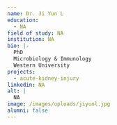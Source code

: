 ```yaml
---
name: Dr. Ji Yun L
education:
  - NA
field of study: NA
institution: NA
bio: |-
  PhD
  Microbiology & Immunology
  Western University
projects:
  - acute-kidney-injury
linkedin: NA
alt: |
  NA
image: /images/uploads/jiyunl.jpg
alumni: false
---
```

